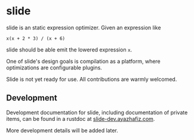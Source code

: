 # slide

slide is an static expression optimizer. Given an expression like

```
x(x + 2 * 3) / (x + 6)
```

slide should be able emit the lowered expression `x`.

One of slide's design goals is compilation as a platform, where optimizations are configurable
plugins.

Slide is not yet ready for use. All contributions are warmly welcomed.

## Development

Development documentation for slide, including documentation of private items, can be found in a
rustdoc at [slide-dev.ayazhafiz.com](https://slide-dev.ayazhafiz.com).

More development details will be added later.
